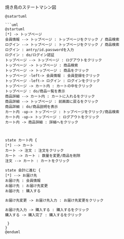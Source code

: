 焼き鳥のステートマシン図
```uml
@satartuml

```uml
@startuml
[*] -> トップページ
会員情報 --> トップページ : トップページをクリック / 商品検索
ログイン --> トップページ : トップページをクリック / 商品検索
ログイン : antry/id.passwordを入力
ログイン : do/ログイン認証
トップページ --> トップページ : ログアウトをクリック
トップページ -> トップページ : 商品検索
トップページ -> トップページ : 商品をクリック
トップページ -left-> 会員情報 : 会員登録をクリック
トップページ -left-> ログイン : ログインをクリック
トップページ -> カート内 : カートの中をクリック
トップページ : do/商品一覧を表示
商品詳細 --> カート内 : カートに入れるをクリック
商品詳細 --> トップページ : 前画面に戻るをクリック
商品詳細 : do/商品説明を表示
カート内 -up-> トップページ : トップページをクリック/商品検索
カート内 -up-> トップページ : ログアウトをクリック
カート内 -> 商品詳細 : 詳細へをクリック



state カート内 {
[*] --> カート
カート -> 注文 : 注文をクリック
カート -> カート : 数量を変更/商品を削除
注文 --> カート : カートをクリック

state 会計に進む {
[*] --> お届け先
お届け先 : 会員情報
お届け先 : お届け先変更
お届け先 : 購入する

お届け先変更 -> お届け先入力 : お届け先変更をクリック

お届け先入力 -> 購入する : 購入するをクリック
購入する -> 購入完了 : 購入するをクリック

 }
}
@enduml
```

